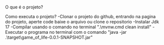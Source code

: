 O que é o projeto?


Como executa o projeto?
-Clonar o projeto do github, entrando na pagina do projeto, aperte code baixe o arquivo ou clone o repositorio
-Instalar Jdk 17
-Compilar usando o comando no terminal ".\mvnw.cmd clean install"
-Executar o programa no terminal com o comando "java -jar .\target\game_of_life-0.0.1-SNAPSHOT.jar"
